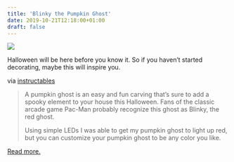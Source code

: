 ```yaml
---
title: 'Blinky the Pumpkin Ghost'
date: 2019-10-21T12:18:00+01:00
draft: false
---
```


[![](https://cdn-blog.adafruit.com/uploads/2019/10/FJKPFVHIFLE9G41-600x337.gif)](https://www.instructables.com/id/pumpkin-ghost/)

Halloween will be here before you know it. So if you haven’t started decorating, maybe this will inspire you.

via [instructables](https://www.instructables.com/id/pumpkin-ghost/)

> A pumpkin ghost is an easy and fun carving that’s sure to add a spooky element to your house this Halloween. Fans of the classic arcade game Pac-Man probably recognize this ghost as Blinky, the red ghost.
> 
> Using simple LEDs I was able to get my pumpkin ghost to light up red, but you can customize your pumpkin ghost to be any color you like.

[Read more.](https://www.instructables.com/id/pumpkin-ghost/)